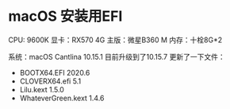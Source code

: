 # macOS 安装用EFI

CPU: 9600K
显卡：RX570 4G
主版：微星B360 M
内存：十栓8G*2

系统：macOS Cantlina 10.15.1
目前升级到了10.15.7
更新了一下文件：
+ BOOTX64.EFI 2020.6
+ CLOVERX64.efi 5.1
+ Lilu.kext 1.5.0
+ WhateverGreen.kext 1.4.6

